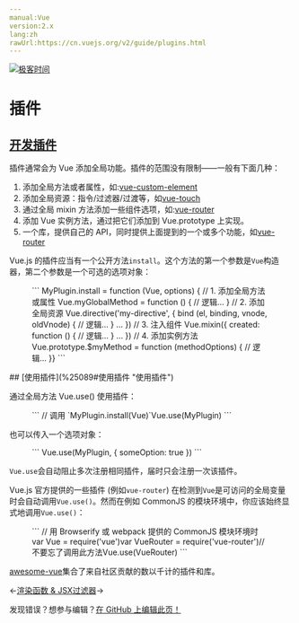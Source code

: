 ```yaml
---
manual:Vue
version:2.x
lang:zh
rawUrl:https://cn.vuejs.org/v2/guide/plugins.html
---
```


[![极客时间](%24789.gif "")](%24797     "")

# 插件

## [开发插件](%25089#开发插件 "开发插件")<a name="开发插件"></a>


插件通常会为 Vue 添加全局功能。插件的范围没有限制——一般有下面几种：


1. 添加全局方法或者属性，如:[vue-custom-element](%25307     "")
1. 添加全局资源：指令/过滤器/过渡等，如[vue-touch](%25308     "")
1. 通过全局 mixin 方法添加一些组件选项，如:[vue-router](%25114     "")
1. 添加 Vue 实例方法，通过把它们添加到 Vue.prototype 上实现。
1. 一个库，提供自己的 API，同时提供上面提到的一个或多个功能，如[vue-router](%25114     "")


Vue.js 的插件应当有一个公开方法`install`。这个方法的第一个参数是`Vue`构造器，第二个参数是一个可选的选项对象：

<figure>```
MyPlugin.install = function (Vue, options) {  // 1. 添加全局方法或属性  Vue.myGlobalMethod = function () {    // 逻辑...  }  // 2. 添加全局资源  Vue.directive('my-directive', {    bind (el, binding, vnode, oldVnode) {      // 逻辑...    }    ...  })  // 3. 注入组件  Vue.mixin({    created: function () {      // 逻辑...    }    ...  })  // 4. 添加实例方法  Vue.prototype.$myMethod = function (methodOptions) {    // 逻辑...  }}
``` 

</figure>
## [使用插件](%25089#使用插件 "使用插件")<a name="使用插件"></a>


通过全局方法 Vue.use() 使用插件：

<figure>```
// 调用 `MyPlugin.install(Vue)`Vue.use(MyPlugin)
``` 

</figure>

也可以传入一个选项对象：

<figure>```
Vue.use(MyPlugin, { someOption: true })
``` 

</figure>

`Vue.use`会自动阻止多次注册相同插件，届时只会注册一次该插件。



Vue.js 官方提供的一些插件 (例如`vue-router`) 在检测到`Vue`是可访问的全局变量时会自动调用`Vue.use()`。然而在例如 CommonJS 的模块环境中，你应该始终显式地调用`Vue.use()`：

<figure>```
// 用 Browserify 或 webpack 提供的 CommonJS 模块环境时var Vue = require('vue')var VueRouter = require('vue-router')// 不要忘了调用此方法Vue.use(VueRouter)
``` 

</figure>

[awesome-vue](%25310     "")集合了来自社区贡献的数以千计的插件和库。

←[渲染函数 &amp; JSX](%24860     "")[过滤器](%25046     "")→

发现错误？想参与编辑？[在 GitHub 上编辑此页！](%25311     "")


